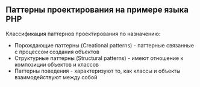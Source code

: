 <h2>Паттерны проектирования на примере языка PHP</h2>
<p>Классификация паттернов проектирования по назначению:</p>
<ul>
    <li>Порождающие паттерны (Creational patterns) - паттерные связанные с процессом создания объектов</li>
    <li>Структурные паттерны (Structural patterns) - имеют отношение к композиции объектов и классов</li>
    <li>Паттерны поведения - характеризуют то, как классы и объекты взаимодействуют между собой</li>
</ul>